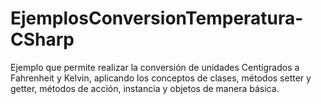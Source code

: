 # EjemplosConversionTemperatura-CSharp
Ejemplo que permite realizar la conversión de unidades Centígrados a Fahrenheit y Kelvin, aplicando los conceptos de clases, métodos setter y getter, métodos de acción, instancia y objetos de manera básica.
